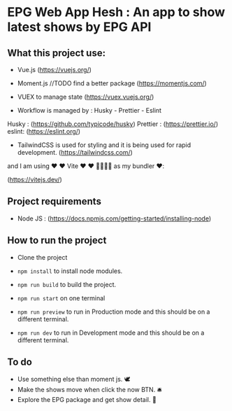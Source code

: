 # EPG Web App Hesh : An app to show latest shows by EPG API

## What this project use:

- Vue.js (https://vuejs.org/)

- Moment.js  //TODO find a better package (https://momentjs.com/)

- VUEX to manage state  (https://vuex.vuejs.org/)

- Workflow is managed by : Husky - Prettier - Eslint 

Husky : (https://github.com/typicode/husky)
Prettier : (https://prettier.io/)
eslint: (https://eslint.org/)

- TailwindCSS is used for styling and it is being used for rapid development.  (https://tailwindcss.com/)

and I am using ♥️ ♥️ Vite ♥️ ♥️  🎉🎉🎉🎉 as my bundler ♥️:

(https://vitejs.dev/)




## Project requirements

- Node JS : (https://docs.npmjs.com/getting-started/installing-node)



## How to run the project

- Clone the project

- `npm install` to install node modules.

- `npm run build` to build the project.

- `npm run start` on one terminal

- `npm run preview` to run in Production mode and this should be on a different terminal.

- `npm run dev` to run in Development mode and this should be on a different terminal.


## To do

- Use something else than moment js. 🕊️
- Make the shows move when click the now BTN. 🛎️
- Explore the EPG package and get show detail. 👷








